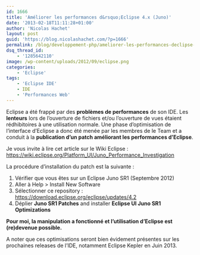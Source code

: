 ```yaml
---
id: 1666
title: 'Améliorer les performances d&rsquo;Eclipse 4.x (Juno)'
date: '2013-02-18T11:11:28+01:00'
author: 'Nicolas Hachet'
layout: post
guid: 'https://blog.nicolashachet.com/?p=1666'
permalink: /blog/developpement-php/ameliorer-les-performances-declipse-4-x-juno/
dsq_thread_id:
    - '1285642110'
image: /wp-content/uploads/2012/09/eclipse.png
categories:
    - 'Eclipse'
tags:
    - 'Eclipse IDE'
    - IDE
    - 'Performances Web'
---
```


Eclipse a été frappé par des **problèmes de performances** de son IDE. Les **lenteurs** lors de l’ouverture de fichiers et/ou l’ouverture de vues étaient rédhibitoires à une utilisation normale. Une phase d’optimisation de l’interface d’Eclipse a donc été menée par les membres de le Team et a conduit à la **publication d’un patch améliorant les performances d’Eclipse**.

Je vous invite à lire cet article sur le Wiki Eclipse : https://wiki.eclipse.org/Platform_UI/Juno_Performance_Investigation

La procédure d’installation du patch est la suivante :

1. Vérifier que vous êtes sur un Eclipse Juno SR1 (Septembre 2012)
2. Aller à Help > Install New Software
3. Sélectionner ce repository : <https://download.eclipse.org/eclipse/updates/4.2>
4. Déplier **Juno SR1 Patches** and installer **Eclipse UI Juno SR1 Optimizations**

**Pour moi, la manipulation a fonctionné et l’utilisation d’Eclipse est (re)devenue possible.[  ](/wp-content/uploads/2012/09/eclipse.png)**

A noter que ces optimisations seront bien évidement présentes sur les prochaines releases de l’IDE, notamment Eclipse Kepler en Juin 2013.
